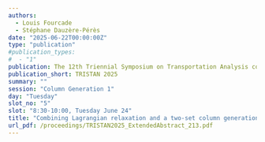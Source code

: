 ```yaml
---
authors:
  - Louis Fourcade
  - Stéphane Dauzère-Pérès
date: "2025-06-22T00:00:00Z"
type: "publication"
#publication_types:
#  - "1"
publication: The 12th Triennial Symposium on Transportation Analysis conference
publication_short: TRISTAN 2025
summary: ""
session: "Column Generation 1"
day: "Tuesday"
slot_no: "5"
slot: "8:30-10:00, Tuesday June 24"
title: "Combining Lagrangian relaxation and a two-set column generation model for integrated railway freight planning"
url_pdf: /proceedings/TRISTAN2025_ExtendedAbstract_213.pdf
---
```

